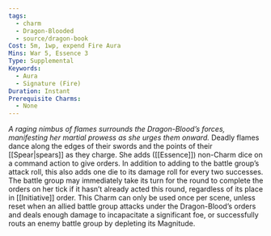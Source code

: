 ```yaml
---
tags:
  - charm
  - Dragon-Blooded
  - source/dragon-book
Cost: 5m, 1wp, expend Fire Aura
Mins: War 5, Essence 3
Type: Supplemental
Keywords:
  - Aura
  - Signature (Fire)
Duration: Instant
Prerequisite Charms:
  - None
---
```

*A raging nimbus of flames surrounds the Dragon-Blood’s forces, manifesting her martial prowess as she urges them onward.*
Deadly flames dance along the edges of their swords and the points of their [[Spear|spears]] as they charge. She adds ([[Essence]]) non-Charm dice on a command action to give orders. In addition to adding to the battle group’s attack roll, this also adds one die to its damage roll for every two successes. The battle group may immediately take its turn for the round to complete the orders on her tick if it hasn’t already acted this round, regardless of its place in [[Initiative]] order. This Charm can only be used once per scene, unless reset when an allied battle group attacks under the Dragon-Blood’s orders and deals enough damage to incapacitate a significant foe, or successfully routs an enemy battle group by depleting its Magnitude.